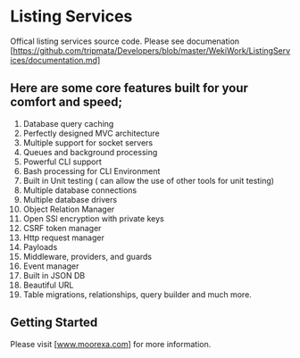 # Listing Services
Offical listing services source code. Please see documenation [https://github.com/tripmata/Developers/blob/master/WekiWork/ListingServices/documentation.md]

## Here are some core features built for your comfort and speed;
1. Database query caching
2. Perfectly designed MVC architecture
3. Multiple support for socket servers
4. Queues and background processing
5. Powerful CLI support
6. Bash processing for CLI Environment
7. Built in Unit testing ( can allow the use of other tools for unit testing)
8. Multiple database connections
9. Multiple database drivers
10. Object Relation Manager
11. Open SSl encryption with private keys 
12. CSRF token manager
13. Http request manager
14. Payloads
15. Middleware, providers, and guards
16. Event manager
17. Built in JSON DB 
18. Beautiful URL
19. Table migrations, relationships, query builder and much more. 

## Getting Started
Please visit [www.moorexa.com] for more information.